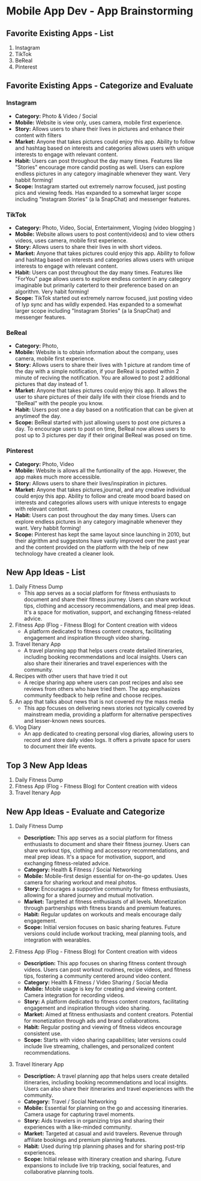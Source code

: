Mobile App Dev - App Brainstorming
===

## Favorite Existing Apps - List
1. Instagram
1. TikTok
1. BeReal
1. Pinterest 

## Favorite Existing Apps - Categorize and Evaluate
### Instagram
   - **Category:** Photo & Video / Social 
   - **Mobile:** Website is view only, uses camera, mobile first experience.
   - **Story:** Allows users to share their lives in pictures and enhance their content with filters
   - **Market:** Anyone that takes pictures could enjoy this app. Ability to follow and hashtag based on interests and categories allows users with unique interests to engage with relevant content.
   - **Habit:** Users can post throughout the day many times. Features like "Stories" encourage more candid posting as well. Users can explore endless pictures in any category imaginable whenever they want. Very habbit forming!
   - **Scope:** Instagram started out extremely narrow focused, just posting pics and viewing feeds. Has expanded to a somewhat larger scope including "Instagram Stories" (a la SnapChat) and messenger features. 
   
### TikTok
   - **Category:** Photo, Video, Social, Entertainment, Vloging (video blogging )
   - **Mobile:** Website allows users to post content(videos) and to view others videos, uses camera, mobile first experience.
   - **Story:** Allows users to share their lives in with short videos.
   - **Market:** Anyone that takes pictures could enjoy this app. Ability to follow and hashtag based on interests and categories allows users with unique interests to engage with relevant content.
   - **Habit:** Users can post throughout the day many times. Features like "ForYou" page allows users to explore endless content in any category imaginable but primarily caterterd to their preference based on an algorithm. Very habit forming!
   - **Scope:** TikTok started out extremely narrow focused, just posting video of lyp sync and has wildly expended. Has expanded to a somewhat larger scope including "Instagram Stories" (a la SnapChat) and messenger features. 
   
### BeReal
   - **Category:** Photo,
   - **Mobile:** Website is to obtain information about the company, uses camera, mobile first experience.
   - **Story:** Allows users to share their lives with 1 picture at random time of the day with a simple notification, if your BeReal is posted within 2 minute of reciving the notification. You are allowed to post 2 additional pictures that day instead of 1. 
   - **Market:** Anyone that takes pictures could enjoy this app. It allows the user to share pictures of their daily life with their close friends and to "BeReal" with the people you know.
   - **Habit:** Users post one a day based on a notification that can be given at anytimeof the day. 
   - **Scope:** BeReal started with just allowing users to post one pictures a day. To encourage users to post on time, BeReal now allows users to post up to 3 pictures per day if their original BeReal was posed on time.
### Pinterest
   - **Category:** Photo, Video
   - **Mobile:** Website is allows all the funtionality of the app. However, the app makes much more accessible.
   - **Story:** Allows users to share their lives/inspiration in pictures.
   - **Market:** Anyone that takes pictures,journal, and any creative individual could enjoy this app. Ability to follow and create mood board based on interests and categories allows users with unique interests to engage with relevant content.
   - **Habit:** Users can post throughout the day many times. Users can explore endless pictures in any category imaginable whenever they want. Very habbit forming!
   - **Scope:** Pinterest has kept the same layout since launching in 2010, but their algrithm and suggestons have vastly improved over the past year and the content provided on the platform with the help of new technology have created a cleaner look.

## New App Ideas - List
1. Daily Fitness Dump
    - This app serves as a social platform for fitness enthusiasts to document and share their fitness journey. Users can share workout tips, clothing and accessory recommendations, and meal prep ideas. It's a space for motivation, support, and exchanging fitness-related advice.
3. Fitness App (Flog - Fitness Blog) for Content creation with videos
    - A platform dedicated to fitness content creators, facilitating engagement and inspiration through video sharing. 
5. Travel Itenary App
    - A travel planning app that helps users create detailed itineraries, including booking recommendations and local insights. Users can also share their itineraries and travel experiences with the community.
7. Recipes with other users that have tried it out
    - A recipe sharing app where users can post recipes and also see reviews from others who have tried them. The app emphasizes community feedback to help refine and choose recipes.
9. An app that talks about news that is not covered my the mass media
    - This app focuses on delivering news stories not typically covered by mainstream media, providing a platform for alternative perspectives and lesser-known news sources.
11. Vlog Diary
    - An app dedicated to creating personal vlog diaries, allowing users to record and store daily video logs. It offers a private space for users to document their life events.

## Top 3 New App Ideas
1. Daily Fitness Dump
2. Fitness App (Flog - Fitness Blog) for Content creation with videos
3. Travel Itenary App

## New App Ideas - Evaluate and Categorize
1. Daily Fitness Dump
    - **Description:** This app serves as a social platform for fitness enthusiasts to document and share their fitness journey. Users can share workout tips, clothing and accessory recommendations, and meal prep ideas. It's a space for motivation, support, and exchanging fitness-related advice.
    - **Category:** Health & Fitness / Social Networking
    - **Mobile:** Mobile-first design essential for on-the-go updates. Uses camera for sharing workout and meal photos.
    - **Story:** Encourages a supportive community for fitness enthusiasts, allowing for a shared journey and mutual motivation.
    - **Market:** Targeted at fitness enthusiasts of all levels. Monetization through partnerships with fitness brands and premium features.
    - **Habit:** Regular updates on workouts and meals encourage daily engagement.
    - **Scope:** Initial version focuses on basic sharing features. Future versions could include workout tracking, meal planning tools, and integration with wearables.
    
1. Fitness App (Flog - Fitness Blog) for Content creation with videos
    - **Description:**  This app focuses on sharing fitness content through videos. Users can post workout routines, recipe videos, and fitness tips, fostering a community centered around video content.
    - **Category:** Health & Fitness / Video Sharing / Social Media
    - **Mobile:** Mobile usage is key for creating and viewing content. Camera integration for recording videos.
    - **Story:** A platform dedicated to fitness content creators, facilitating engagement and inspiration through video sharing.
    - **Market:** Aimed at fitness enthusiasts and content creators. Potential for monetization through ads and brand collaborations.
    - **Habit:** Regular posting and viewing of fitness videos encourage consistent use.
    - **Scope:** Starts with video sharing capabilities; later versions could include live streaming, challenges, and personalized content recommendations.
1. Travel Itinerary App
    - **Description:**  A travel planning app that helps users create detailed itineraries, including booking recommendations and local insights. Users can also share their itineraries and travel experiences with the community.
    - **Category:** Travel / Social Networking
    - **Mobile:** Essential for planning on the go and accessing itineraries. Camera usage for capturing travel moments.
    - **Story:** Aids travelers in organizing trips and sharing their experiences with a like-minded community.
    - **Market:** Targeted at casual and avid travelers. Revenue through affiliate bookings and premium planning features.
    - **Habit:** Used during trip planning phases and for sharing post-trip experiences.
    - **Scope:** Initial release with itinerary creation and sharing. Future expansions to include live trip tracking, social features, and collaborative planning tools.